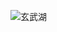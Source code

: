 ![玄武湖](http://r.photo.store.qq.com/psb?/V13SZZiD4STLCa/GrDPHfiOJKRpbwKYpVUzClrzFQx270pRqAailoPXrzg!/r/dN8AAAAAAAAA)
